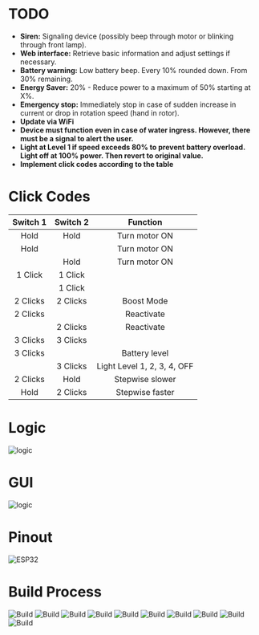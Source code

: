 # TODO


- **Siren:** Signaling device (possibly beep through motor or blinking through front lamp).
- **Web interface:** Retrieve basic information and adjust settings if necessary.
- **Battery warning:** Low battery beep. Every 10% rounded down. From 30% remaining.
- **Energy Saver:** 20% - Reduce power to a maximum of 50% starting at X%.
- **Emergency stop:** Immediately stop in case of sudden increase in current or drop in rotation speed (hand in rotor).
- **Update via WiFi**
- **Device must function even in case of water ingress. However, there must be a signal to alert the user.**
- **Light at Level 1 if speed exceeds 80% to prevent battery overload. Light off at 100% power. Then revert to original value.**
- **Implement click codes according to the table**



# Click Codes

| Switch 1 | Switch 2 | Function |
|:--------:|:--------:|:--------:|
| Hold     | Hold     | Turn motor ON |
| Hold     |          | Turn motor ON |
|          | Hold     | Turn motor ON |
| 1 Click  | 1 Click  |           |
|          | 1 Click  |           |
| 2 Clicks | 2 Clicks | Boost Mode |
| 2 Clicks |          | Reactivate |
|          | 2 Clicks | Reactivate |
| 3 Clicks | 3 Clicks |           |
| 3 Clicks |          | Battery level |
|          | 3 Clicks | Light Level 1, 2, 3, 4, OFF |
| 2 Clicks | Hold     | Stepwise slower |
| Hold     | 2 Clicks | Stepwise faster |

# Logic
![logic](./DPVControl.drawio.png)

# GUI
![logic](./GUI.png)

# Pinout
![ESP32](./ESP32.png)


# Build Process
![Build](./buildprocess/1.jpg)
![Build](./buildprocess/2.jpg)
![Build](./buildprocess/3.jpg)
![Build](./buildprocess/4.jpg)
![Build](./buildprocess/5.jpg)
![Build](./buildprocess/6.jpg)
![Build](./buildprocess/7.jpg)
![Build](./buildprocess/8.jpg)
![Build](./buildprocess/9.jpg)
![Build](./buildprocess/10.jpg)
